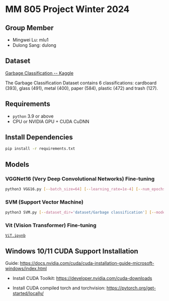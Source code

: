 # MM 805 Project Winter 2024

## Group Member
- Mingwei Lu: mlu1
- Dulong Sang: dulong

## Dataset
[Garbage Classification -- Kaggle](https://www.kaggle.com/datasets/asdasdasasdas/garbage-classification/data)

The Garbage Classification Dataset contains 6 classifications: cardboard (393), glass (491), metal (400), paper (584), plastic (472) and trash (127).

## Requirements
- `python` 3.9 or above
- CPU or NVIDIA GPU + CUDA CuDNN

## Install Dependencies
```bash
pip install -r requirements.txt
```

## Models

### VGGNet16 (Very Deep Convolutional Networks) Fine-tuning
```bash
python3 VGG16.py [--batch_size=64] [--learning_rate=1e-4] [--num_epochs=15] [--dataset_dir='dataset/Garbage classification'] [--model_save_path='vgg16.pth'] [--no-cuda]
```

### SVM (Support Vector Machine)
```bash
python3 SVM.py [--dataset_dir='dataset/Garbage classification'] [--model_save_path='svm.pkl']
```

### Vit (Vision Transformer) Fine-tuning
[`ViT.ipynb`](ViT.ipynb)

## Windows 10/11 CUDA Support Installation
Guide: https://docs.nvidia.com/cuda/cuda-installation-guide-microsoft-windows/index.html

- Install CUDA Toolkit:
https://developer.nvidia.com/cuda-downloads

- Install CUDA compiled torch and torchvision:
https://pytorch.org/get-started/locally/
